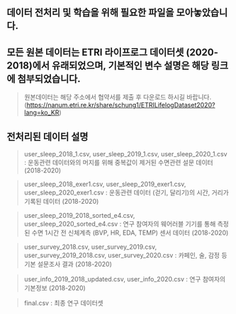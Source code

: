 ## 데이터 전처리 및 학습을 위해 필요한 파일을 모아놓았습니다.
## 모든 원본 데이터는 ETRI 라이프로그 데이터셋 (2020-2018)에서 유래되었으며, 기본적인 변수 설명은 해당 링크에 첨부되었습니다. 
> 원본데이터는 해당 주소에서 협약서를 제출 후 다운로드 하시길 바랍니다.
> (https://nanum.etri.re.kr/share/schung1/ETRILifelogDataset2020?lang=ko_KR)

## 전처리된 데이터 설명
> user_sleep_2018_1.csv, user_sleep_2019_1.csv, user_sleep_2020_1.csv : 운동관련 데이터와의 머지를 위해 중복값이 제거된 수면관련 설문 데이터 (2018-2020)

> user_sleep_2018_exer1.csv, user_sleep_2019_exer1.csv, user_sleep_2020_exer1.csv : 운동관련 데이터 (걷기, 달리기)의 시간, 거리가 기록된 데이터 (2018-2020)

> user_sleep_2019_2018_sorted_e4.csv, user_sleep_2020_sorted_e4.csv : 연구 참여자의 웨어러블 기기를 통해 측정된 수면 1시간 전 신체계측 (BVP, HR, EDA, TEMP) 센서 데이터 (2018-2020)

> user_survey_2018.csv, user_survey_2019.csv, user_survey_2019_2018.csv, user_survey_2020.csv : 카페인, 술, 감정 등 기본 설문조사 결과 (2018-2020)

> user_info_2019_2018_updated.csv, user_info_2020.csv : 연구 참여자의 기본정보 (2018-2020)

> final.csv : 최종 연구 데이터셋
